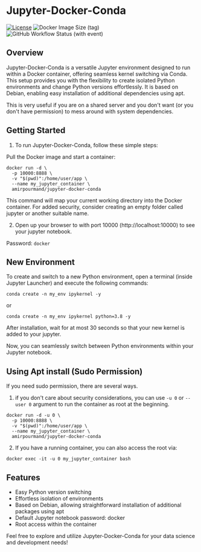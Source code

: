 # Jupyter-Docker-Conda

[![License](https://img.shields.io/badge/License-Apache_2.0-blue.svg)](https://opensource.org/licenses/Apache-2.0)
![Docker Image Size (tag)](https://img.shields.io/docker/image-size/amirpourmand/jupyter-docker-conda/latest)
![GitHub Workflow Status (with event)](https://img.shields.io/github/actions/workflow/status/pourmand1376/Jupyter-Docker-Conda/deploy-image.yaml)

## Overview

Jupyter-Docker-Conda is a versatile Jupyter environment designed to run within a Docker container, offering seamless kernel switching via Conda. This setup provides you with the flexibility to create isolated Python environments and change Python versions effortlessly. It is based on Debian, enabling easy installation of additional dependencies using apt.

This is very useful if you are on a shared server and you don't want (or you don't have permission) to mess around with system dependencies.

## Getting Started

1. To run Jupyter-Docker-Conda, follow these simple steps:

Pull the Docker image and start a container:

```
docker run -d \
  -p 10000:8888 \
  -v "$(pwd)":/home/user/app \
  --name my_jupyter_container \
  amirpourmand/jupyter-docker-conda
```

This command will map your current working directory into the Docker container. For added security, consider creating an empty folder called jupyter or another suitable name.

2. Open up your browser to with port 10000 (http://localhost:10000) to see your jupyter notebook.

Password: `docker`

## New Environment

To create and switch to a new Python environment, open a terminal (inside Jupyter Launcher) and execute the following commands:

```
conda create -n my_env ipykernel -y
```

or

```
conda create -n my_env ipykernel python=3.8 -y
```

After installation, wait for at most 30 seconds so that your new kernel is added to your jupyter.

Now, you can seamlessly switch between Python environments within your Jupyter notebook.

## Using Apt install (Sudo Permission)

If you need sudo permission, there are several ways.

1. if you don't care about security considerations, you can use `-u 0` or `--user 0` argument to run the container as root at the beginning.

```
docker run -d -u 0 \
  -p 10000:8888 \
  -v "$(pwd)":/home/user/app \
  --name my_jupyter_container \
  amirpourmand/jupyter-docker-conda
```

2. If you have a running container, you can also access the root via:

```
docker exec -it -u 0 my_jupyter_container bash
```

## Features

- Easy Python version switching
- Effortless isolation of environments
- Based on Debian, allowing straightforward installation of additional packages using apt
- Default Jupyter notebook password: docker
- Root access within the container

Feel free to explore and utilize Jupyter-Docker-Conda for your data science and development needs!

